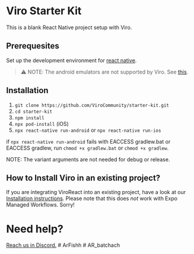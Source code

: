 # Viro Starter Kit

This is a blank React Native project setup with Viro.

## Prerequesites 

Set up the development environment for [react native](https://reactnative.dev/docs/environment-setup). 

> ⚠️ NOTE: The android emulators are not supported by Viro. See [this](https://viro-community.readme.io/docs/frequently-asked-questions#does-this-work-with-ios-simulators-or-android-emulators).

## Installation

1. `git clone https://github.com/ViroCommunity/starter-kit.git`
2. `cd starter-kit`
3. `npm install`
4. `npx pod-install` (iOS)
5. `npx react-native run-android` or `npx react-native run-ios`

if `npx react-native run-android` fails with EACCESS gradlew.bat or EACCESS gradlew, run `chmod +x gradlew.bat` or `chmod +x gradlew`.

NOTE: The variant arguments are not needed for debug or release.

## How to Install Viro in an existing project?

If you are integrating ViroReact into an existing project, have a look at our [Installation instructions](https://github.com/ViroCommunity/viro/blob/main/readmes/INSTALL.md). Please note that this does _not_ work with Expo Managed Workflows. Sorry!

# Need help?

[Reach us in Discord.](https://discord.gg/YfxDBGTxvG)
#   A r F i s h h  
 #   A R _ b a t c h a c h  
 
